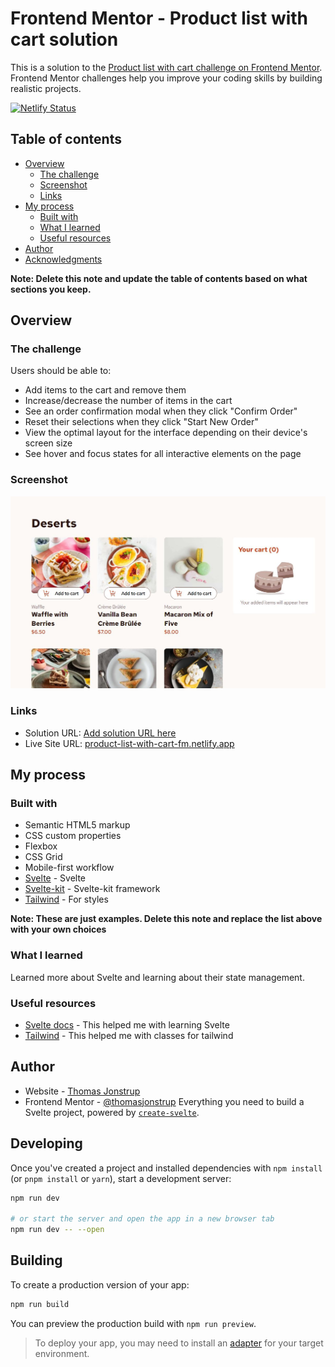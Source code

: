 # Frontend Mentor - Product list with cart solution

This is a solution to the [Product list with cart challenge on Frontend Mentor](https://www.frontendmentor.io/challenges/product-list-with-cart-5MmqLVAp_d). Frontend Mentor challenges help you improve your coding skills by building realistic projects.

[![Netlify Status](https://api.netlify.com/api/v1/badges/6e848499-9ef4-4f3c-9e21-46e05e1dccc1/deploy-status)](https://app.netlify.com/sites/product-list-with-cart-fm/deploys)

## Table of contents

- [Overview](#overview)
  - [The challenge](#the-challenge)
  - [Screenshot](#screenshot)
  - [Links](#links)
- [My process](#my-process)
  - [Built with](#built-with)
  - [What I learned](#what-i-learned)
  - [Useful resources](#useful-resources)
- [Author](#author)
- [Acknowledgments](#acknowledgments)

**Note: Delete this note and update the table of contents based on what sections you keep.**

## Overview

### The challenge

Users should be able to:

- Add items to the cart and remove them
- Increase/decrease the number of items in the cart
- See an order confirmation modal when they click "Confirm Order"
- Reset their selections when they click "Start New Order"
- View the optimal layout for the interface depending on their device's screen size
- See hover and focus states for all interactive elements on the page

### Screenshot

![](./screenshot.jpg)

### Links

- Solution URL: [Add solution URL here](https://your-solution-url.com)
- Live Site URL: [product-list-with-cart-fm.netlify.app](https://product-list-with-cart-fm.netlify.app)

## My process

### Built with

- Semantic HTML5 markup
- CSS custom properties
- Flexbox
- CSS Grid
- Mobile-first workflow
- [Svelte](https://svelte.dev) - Svelte
- [Svelte-kit](https://svelte.dev) - Svelte-kit framework
- [Tailwind](https://tailwindcss.com) - For styles

**Note: These are just examples. Delete this note and replace the list above with your own choices**

### What I learned

Learned more about Svelte and learning about their state management.

### Useful resources

- [Svelte docs](https://svelte.dev/docs) - This helped me with learning Svelte
- [Tailwind](https://tailwindcss.com/docs) - This helped me with classes for tailwind

## Author

- Website - [Thomas Jonstrup](https://thomasjonstrup.dk)
- Frontend Mentor -
  [@thomasjonstrup](https://www.frontendmentor.io/profile/thomasjonstrup)
  Everything you need to build a Svelte project, powered by [`create-svelte`](https://github.com/sveltejs/kit/tree/main/packages/create-svelte).

## Developing

Once you've created a project and installed dependencies with `npm install` (or `pnpm install` or `yarn`), start a development server:

```bash
npm run dev

# or start the server and open the app in a new browser tab
npm run dev -- --open
```

## Building

To create a production version of your app:

```bash
npm run build
```

You can preview the production build with `npm run preview`.

> To deploy your app, you may need to install an [adapter](https://kit.svelte.dev/docs/adapters) for your target environment.
